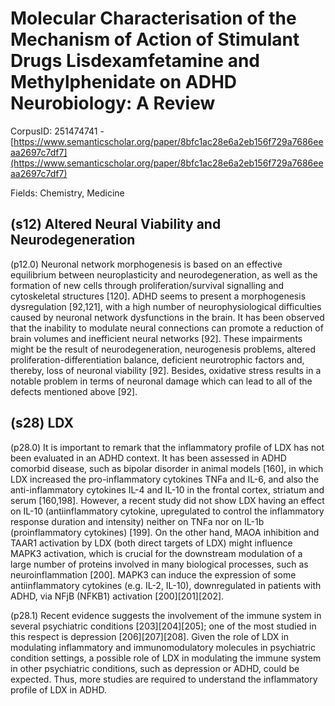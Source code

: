 # Molecular Characterisation of the Mechanism of Action of Stimulant Drugs Lisdexamfetamine and Methylphenidate on ADHD Neurobiology: A Review

CorpusID: 251474741 - [https://www.semanticscholar.org/paper/8bfc1ac28e6a2eb156f729a7686eeaa2697c7df7](https://www.semanticscholar.org/paper/8bfc1ac28e6a2eb156f729a7686eeaa2697c7df7)

Fields: Chemistry, Medicine

## (s12) Altered Neural Viability and Neurodegeneration
(p12.0) Neuronal network morphogenesis is based on an effective equilibrium between neuroplasticity and neurodegeneration, as well as the formation of new cells through proliferation/survival signalling and cytoskeletal structures [120]. ADHD seems to present a morphogenesis dysregulation [92,121], with a high number of neurophysiological difficulties caused by neuronal network dysfunctions in the brain. It has been observed that the inability to modulate neural connections can promote a reduction of brain volumes and inefficient neural networks [92]. These impairments might be the result of neurodegeneration, neurogenesis problems, altered proliferation-differentiation balance, deficient neurotrophic factors and, thereby, loss of neuronal viability [92]. Besides, oxidative stress results in a notable problem in terms of neuronal damage which can lead to all of the defects mentioned above [92].
## (s28) LDX
(p28.0) It is important to remark that the inflammatory profile of LDX has not been evaluated in an ADHD context. It has been assessed in ADHD comorbid disease, such as bipolar disorder in animal models [160], in which LDX increased the pro-inflammatory cytokines TNFa and IL-6, and also the anti-inflammatory cytokines IL-4 and IL-10 in the frontal cortex, striatum and serum [160,198]. However, a recent study did not show LDX having an effect on IL-10 (antiinflammatory cytokine, upregulated to control the inflammatory response duration and intensity) neither on TNFa nor on IL-1b (proinflammatory cytokines) [199]. On the other hand, MAOA inhibition and TAAR1 activation by LDX (both direct targets of LDX) might influence MAPK3 activation, which is crucial for the downstream modulation of a large number of proteins involved in many biological processes, such as neuroinflammation [200]. MAPK3 can induce the expression of some antiinflammatory cytokines (e.g. IL-2, IL-10), downregulated in patients with ADHD, via NFjB (NFKB1) activation [200][201][202].

(p28.1) Recent evidence suggests the involvement of the immune system in several psychiatric conditions [203][204][205]; one of the most studied in this respect is depression [206][207][208]. Given the role of LDX in modulating inflammatory and immunomodulatory molecules in psychiatric condition settings, a possible role of LDX in modulating the immune system in other psychiatric conditions, such as depression or ADHD, could be expected. Thus, more studies are required to understand the inflammatory profile of LDX in ADHD.
